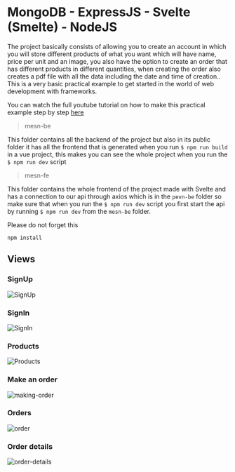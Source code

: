 # MongoDB - ExpressJS - Svelte (Smelte) - NodeJS

The project basically consists of allowing you to create an account in which you will store different products of what you want which will have name, price per unit and an image, you also have the option to create an order that has different products in different quantities, when creating the order also creates a pdf file with all the data including the date and time of creation.. This is a very basic practical example to get started in the world of web development with frameworks.

You can watch the full youtube tutorial on how to make this practical example step by step [here](https://www.youtube.com/playlist?list=PL3f738vgxpbgIJ_XqrDZCZde3s_d5siN5)

> mesn-be

This folder contains all the backend of the project but also in its public folder it has all the frontend that is generated when you run `$ npm run build` in a vue project, this makes you can see the whole project when you run the `$ npm run dev` script

> mesn-fe

This folder contains the whole frontend of the project made with Svelte and has a connection to our api through axios which is in the `pevn-be` folder so make sure that when you run the `$ npm run dev` script you first start the api by running `$ npm run dev` from the `mesn-be` folder.


Please do not forget this
```
npm install
```
## Views

### SignUp
![SignUp](https://user-images.githubusercontent.com/67696829/103473397-f5742f80-4d65-11eb-8df3-f8809447bc46.png)

### SignIn
![SignIn](https://user-images.githubusercontent.com/67696829/103473416-294f5500-4d66-11eb-8bea-e3280bf2c0cd.png)

### Products
![Products](https://user-images.githubusercontent.com/67696829/103473536-b0e99380-4d67-11eb-81a9-15f491a94704.png)

### Make an order
![making-order](https://user-images.githubusercontent.com/67696829/103473571-30776280-4d68-11eb-8ede-119dd2fe5589.png)

### Orders
![order](https://user-images.githubusercontent.com/67696829/103473656-fe1a3500-4d68-11eb-99e8-6062d616ab7f.png)

### Order details
![order-details](https://user-images.githubusercontent.com/67696829/103473676-3883d200-4d69-11eb-8ffe-3a536a017f51.png)
